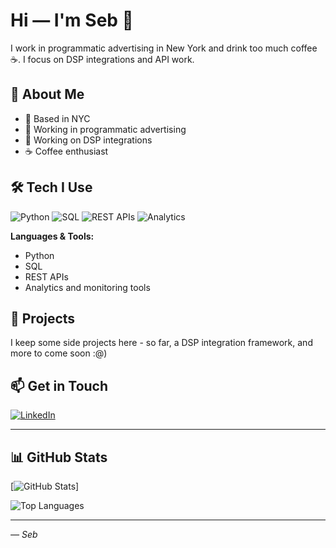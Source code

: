# Hi — I'm Seb 👋

I work in programmatic advertising in New York and drink too much coffee ☕️. I focus on DSP integrations and API work.

## 🌟 About Me

- 📍 Based in NYC
- 💼 Working in programmatic advertising  
- 🔧 Working on DSP integrations
- ☕ Coffee enthusiast

## 🛠️ Tech I Use

![Python](https://img.shields.io/badge/-Python-3776AB?style=flat-square&logo=python&logoColor=white)
![SQL](https://img.shields.io/badge/-SQL-336791?style=flat-square&logo=postgresql&logoColor=white)
![REST APIs](https://img.shields.io/badge/-REST%20APIs-FF6C37?style=flat-square&logo=postman&logoColor=white)
![Analytics](https://img.shields.io/badge/-Analytics-FF6B35?style=flat-square&logo=googleanalytics&logoColor=white)

**Languages & Tools:**
- Python
- SQL  
- REST APIs
- Analytics and monitoring tools

## 🚀 Projects

I keep some side projects here - so far, a DSP integration framework, and more to come soon :@)

## 📫 Get in Touch

[![LinkedIn](https://img.shields.io/badge/LinkedIn-0077B5?style=for-the-badge&logo=linkedin&logoColor=white)](https://linkedin.com/in/sebastian-gertz)

---

## 📊 GitHub Stats

[![GitHub Stats](https://gh-readme-profile.vercel.app/api?username=seb-nyc)]

![Top Languages](https://github-readme-stats.vercel.app/api/top-langs/?username=seb-nyc&layout=compact&theme=dark&hide_border=true&bg_color=0D1117)

---

*— Seb*
